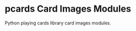 pcards Card Images Modules
==========================

Python playing cards library card images modules.
